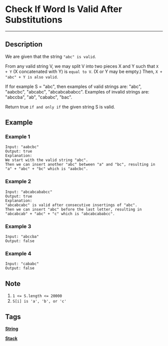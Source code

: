 # Check If Word Is Valid After Substitutions
-----
## Description
We are given that the string `"abc" is valid`.

From any valid string V, we may split V into two pieces X and Y such that `X + Y` (X concatenated with Y) is `equal to V`.  (X or Y may be empty.)  Then, `X + "abc" + Y is also valid`.

If for example S = "abc", then examples of valid strings are: "abc", "aabcbc", "abcabc", "abcabcababcc".  Examples of invalid strings are: "abccba", "ab", "cababc", "bac".

Return true `if and only if` the given string S is valid.

## Example
### Example 1
```
Input: "aabcbc"
Output: true
Explanation: 
We start with the valid string "abc".
Then we can insert another "abc" between "a" and "bc", resulting in "a" + "abc" + "bc" which is "aabcbc".
```

### Example 2
```
Input: "abcabcababcc"
Output: true
Explanation: 
"abcabcabc" is valid after consecutive insertings of "abc".
Then we can insert "abc" before the last letter, resulting in "abcabcab" + "abc" + "c" which is "abcabcababcc".
```

### Example 3
```
Input: "abccba"
Output: false
```

### Example 4
```
Input: "cababc"
Output: false
```

## Note
1. `1 <= S.length <= 20000`
2. `S[i] is 'a', 'b', or 'c'`

## Tags
**[String](https://leetcode.com/tag/string)**

**[Stack](https://leetcode.com/tag/stack)**
